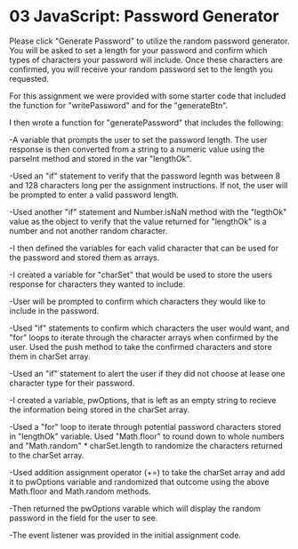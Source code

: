 # 03 JavaScript: Password Generator

Please click "Generate Password" to utilize the random password generator. You will be asked to set a length for your password and confirm which types of characters your password will include. Once these characters are confirmed, you will receive your random password set to the length you requested.

For this assignment we were provided with some starter code that included the function for "writePassword" and for the "generateBtn".

I then wrote a function for "generatePassword" that includes the following:

-A variable that prompts the user to set the password length. The user response is then converted from a string to a numeric value using the parseInt method and stored in the var "lengthOk".

-Used an "if" statement to verify that the password legnth was between 8 and 128 characters long per the assignment instructions. If not, the user will be prompted to enter a valid password length.

-Used another "if" statement and Number.isNaN method with the "legthOk" value as the object to verify that the value returned for "lengthOk" is a number and not another random character.

-I then defined the variables for each valid character that can be used for the password and stored them as arrays. 

-I created a variable for "charSet" that would be used to store the users response for characters they wanted to include. 

-User will be prompted to confirm which characters they would like to include in the password. 

-Used "if" statements to confirm which characters the user would want, and "for" loops to iterate through the character arrays when confirmed by the user. Used the push method to take the confirmed characters and store them in charSet array.

-Used an "if" statement to alert the user if they did not choose at lease one character type for their password. 

-I created a variable, pwOptions, that is left as an empty string to recieve the information being stored in the charSet array. 

-Used a "for" loop to iterate through potential password characters stored in "lengthOk" variable. Used "Math.floor" to round down to whole numbers and "Math.random" * charSet.length to randomize the characters returned to the charSet array. 

-Used addition assignment operator (+=) to take the charSet array and add it to pwOptions variable and randomized that outcome using the above Math.floor and Math.random methods. 

-Then returned the pwOptions varable which will display the random password in the field for the user to see. 

-The event listener was provided in the initial assignment code. 
